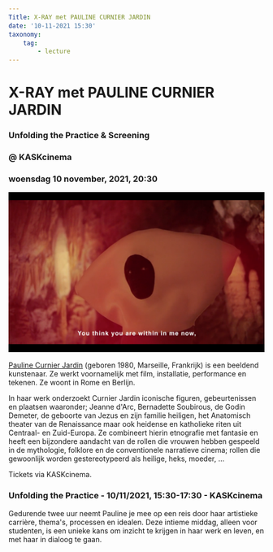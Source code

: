 ```yaml
---
Title: X-RAY met PAULINE CURNIER JARDIN
date: '10-11-2021 15:30'
taxonomy:
    tag:
        - lecture
---
```

# X-RAY met PAULINE CURNIER JARDIN
### Unfolding the Practice & Screening
### @ KASKcinema
### woensdag 10 november, 2021, 20:30
<!--https://www.kaskcinema.be/kaskcinema/vertoning/x_ray_pauline_curnier_jardin-->
![](2021_paulinecurnierjardin.png)

[Pauline Curnier Jardin](http://paulinecurnierjardin.com/) (geboren 1980, Marseille, Frankrijk) is een beeldend kunstenaar. Ze werkt voornamelijk met film, installatie, performance en tekenen. Ze woont in Rome en Berlijn.    

In haar werk onderzoekt Curnier Jardin iconische figuren, gebeurtenissen en plaatsen waaronder; Jeanne d'Arc, Bernadette Soubirous, de Godin Demeter, de geboorte van Jezus en zijn familie heiligen, het Anatomisch theater van de Renaissance maar ook  heidense en katholieke riten uit Centraal- en Zuid-Europa. Ze combineert hierin etnografie met fantasie en heeft een bijzondere aandacht van de rollen die vrouwen hebben gespeeld in de mythologie, folklore en de conventionele narratieve cinema; rollen die gewoonlijk worden gestereotypeerd als heilige, heks, moeder, ...

Tickets via KASKcinema.


### Unfolding the Practice - 10/11/2021, 15:30-17:30 - KASKcinema
Gedurende twee uur neemt Pauline je mee op een reis door haar artistieke carrière, thema's, processen en idealen. Deze intieme middag, alleen voor studenten, is een unieke kans om inzicht te krijgen in haar werk en leven, en met haar in dialoog te gaan.
